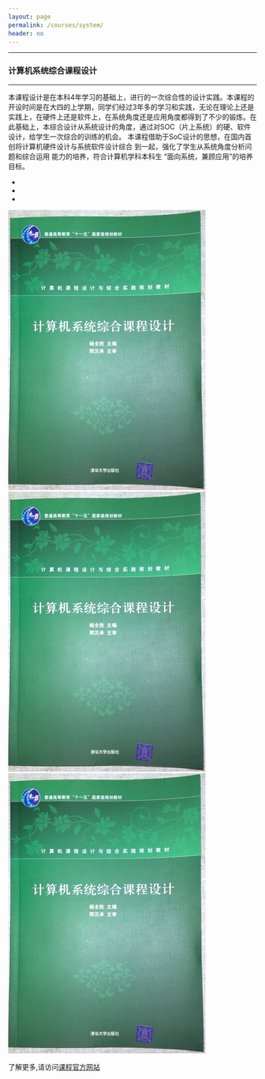 ```yaml
---
layout: page
permalink: /courses/system/
header: no
---
```


---

### 计算机系统综合课程设计

---

本课程设计是在本科4年学习的基础上，进行的一次综合性的设计实践。本课程的开设时间是在大四的上学期，同学们经过3年多的学习和实践，无论在理论上还是实践上，在硬件上还是软件上，在系统角度还是应用角度都得到了不少的锻炼。在此基础上，本综合设计从系统设计的角度，通过对SOC（片上系统）的硬、软件设计，给学生一次综合的训练的机会。 本课程借助于SoC设计的思想，在国内首创将计算机硬件设计与系统软件设计综合 到一起，强化了学生从系统角度分析问题和综合运用 能力的培养，符合计算机学科本科生 “面向系统，兼顾应用”的培养目标。
<div id="demo" class="carousel slide" data-ride="carousel">
 
  <!-- 指示符 -->
  <ul class="carousel-indicators">
    <li data-target="#demo" data-slide-to="0" class="active"></li>
    <li data-target="#demo" data-slide-to="1"></li>
    <li data-target="#demo" data-slide-to="2"></li>
  </ul>
 
  <!-- 轮播图片 -->
  <div class="carousel-inner">
    <div class="carousel-item active">
      <img src="../../images/courses/system.jpg">
      <div class="carousel-caption">
  </div>
    </div>
    <div class="carousel-item">
      <img src="../../images/courses/system.jpg">
      <div class="carousel-caption">
  </div>
    </div>
    <div class="carousel-item">
      <img src="../../images/courses/system.jpg">
      <div class="carousel-caption">
  </div>
    </div>
  </div>
 
  <!-- 左右切换按钮 -->
  <a class="carousel-control-prev" href="#demo" data-slide="prev">
    <span class="carousel-control-prev-icon"></span>
  </a>
  <a class="carousel-control-next" href="#demo" data-slide="next">
    <span class="carousel-control-next-icon"></span>
  </a>
</div>

了解更多,请访问[课程官方网站](http://wwww.njyangqs.com/xtzhkcsj/Default.aspx)
